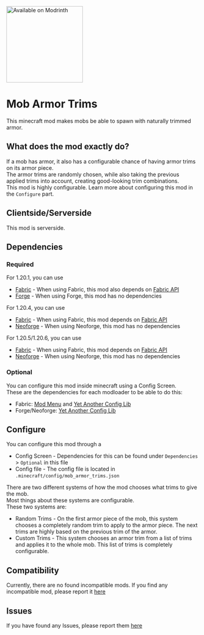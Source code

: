 [<img src="https://github.com/sn0wfrog/modding-badges/blob/main/Available%20on%20Modrinth.png" alt="Available on Modrinth" width="200"/>](https://modrinth.com/mod/mob-armor-trims)

# Mob Armor Trims
This minecraft mod makes mobs be able to spawn with naturally trimmed armor.

## What does the mod exactly do?
If a mob has armor, it also has a configurable chance of having armor trims on its armor piece.  
The armor trims are randomly chosen, while also taking the previous applied trims into account, 
creating good-looking trim combinations.  
This mod is highly configurable. 
Learn more about configuring this mod in the `Configure` part.

## Clientside/Serverside
This mod is serverside.

##  Dependencies

### Required
For 1.20.1, you can use
- [Fabric](https://fabricmc.net/) - When using Fabric, this mod also depends on [Fabric API](https://modrinth.com/mod/fabric-api)
- [Forge](https://files.minecraftforge.net/net/minecraftforge/forge/) - When using Forge, this mod has no dependencies

For 1.20.4, you can use
- [Fabric](https://fabricmc.net/) - When using Fabric, this mod depends on [Fabric API](https://modrinth.com/mod/fabric-api)
- [Neoforge](https://neoforged.net/) - When using Neoforge, this mod has no dependencies

For 1.20.5/1.20.6, you can use 
- [Fabric](https://fabricmc.net/) - When using Fabric, this mod depends on [Fabric API](https://modrinth.com/mod/fabric-api)
- [Neoforge](https://neoforged.net/) - When using Neoforge, this mod has no dependencies

### Optional
You can configure this mod inside minecraft using a Config Screen.  
These are the dependencies for each modloader to be able to do this:
- Fabric:  [Mod Menu](https://modrinth.com/mod/modmenu) and [Yet Another Config Lib](https://modrinth.com/mod/yacl)
- Forge/Neoforge: [Yet Another Config Lib](https://modrinth.com/mod/yacl)

## Configure
You can configure this mod through a
- Config Screen -  Dependencies for this can be found under `Dependencies` > `Optional` in this file
- Config file - The config file is located in `.minecraft/config/mob_armor_trims.json`
 
There are two different systems of how the mod chooses what trims to give the mob.  
Most things about these systems are configurable.  
These two systems are:
- Random Trims - On the first armor piece of the mob, this system chooses a completely random trim to apply to the armor piece. The next trims are highly based on the previous trim of the armor.
- Custom Trims - This system chooses an armor trim from a list of trims and applies it to the whole mob. This list of trims is completely configurable.

## Compatibility
Currently, there are no found incompatible mods. If you find any incompatible mod, please report it [here](https://github.com/Imajo24I/Mob-Armor-Trims/issues/new?assignees=&labels=incompatibility&projects=&template=incompatibility.yml)

## Issues
If you have found any Issues, please report them [here](https://github.com/Imajo24I/Mob-Armor-Trims/issues/new?assignees=&labels=bug&projects=&template=bug_report.yml)
